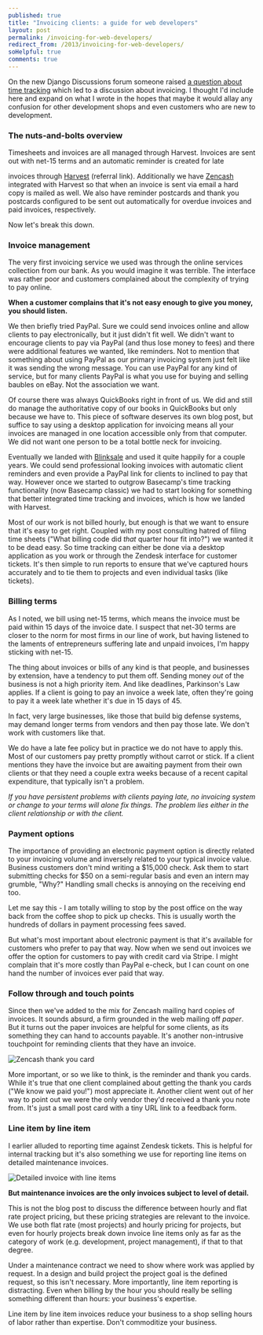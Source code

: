 ```yaml
---
published: true
title: "Invoicing clients: a guide for web developers"
layout: post
permalink: /invoicing-for-web-developers/
redirect_from: /2013/invoicing-for-web-developers/
soHelpful: true
comments: true
---
```


On the new Django Discussions forum someone raised [a question about time tracking](http://djangodiscussions.com/t/how-to-invoice-clients/83) which led to a discussion about invoicing. I thought I'd include here and expand on what I wrote in the hopes that maybe it would allay any confusion for other development shops and even customers who are new to development.

### The nuts-and-bolts overview

Timesheets and invoices are all managed through Harvest. Invoices are
sent out with net-15 terms and an automatic reminder is created for late

invoices through [Harvest](http://try.hrv.st/5ahy) (referral
link). Additionally we have
[Zencash](http://www.zencash.com/) integrated with Harvest so that when
an invoice is sent via email a hard copy is mailed as well. We also have
reminder postcards and thank you postcards configured to be sent out
automatically for overdue invoices and paid invoices, respectively.

Now let's break this down.

### Invoice management

The very first invoicing service we used was through the online services collection from our bank. As you would imagine it was terrible. The interface was rather poor and customers complained about the complexity of trying to pay online.

**When a customer complains that it's not easy enough to give you money, you should listen.**

We then briefly tried PayPal. Sure we could send invoices online and allow clients to pay electronically, but it just didn't fit well. We didn't want to encourage clients to pay via PayPal (and thus lose money to fees) and there were additional features we wanted, like reminders. Not to mention that something about using PayPal as our primary invoicing system just felt like it was sending the wrong message. You can use PayPal for any kind of service, but for many clients PayPal is what you use for buying and selling baubles on eBay. Not the association we want.

Of course there was always QuickBooks right in front of us. We did and still do manage the authoritative copy of our books in QuickBooks but only because we have to. This piece of software deserves its own blog post, but suffice to say using a desktop application for invoicing means all your invoices are managed in one location accessible only from that computer. We did not want one person to be a total bottle neck for invoicing.

Eventually we landed with [Blinksale](http://www.blinksale.com/) and used it quite happily for a couple years. We could send professional looking invoices with automatic client reminders and even provide a PayPal link for clients to inclined to pay that way. However once we started to outgrow Basecamp's time tracking functionality (now Basecamp classic) we had to start looking for something that better integrated time tracking and invoices, which is how we landed with Harvest.

Most of our work is not billed hourly, but enough is that we want to ensure that it's easy to get right. Coupled with my post consulting hatred of filing time sheets ("What billing code did *that* quarter hour fit into?") we wanted it to be dead easy. So time tracking can either be done via a desktop application as you work or through the Zendesk interface for customer tickets. It's then simple to run reports to ensure that we've captured hours accurately and to tie them to projects and even individual tasks (like tickets).

### Billing terms

As I noted, we bill using net-15 terms, which means the invoice must be paid within 15 days of the invoice date. I suspect that net-30 terms are closer to the norm for most firms in our line of work, but having listened to the laments of entrepreneurs suffering late and unpaid invoices, I'm happy sticking with net-15.

The thing about invoices or bills of any kind is that people, and businesses by extension, have a tendency to put them off. Sending money *out* of the business is not a high priority item. And like deadlines, Parkinson's Law applies. If a client is going to pay an invoice a week late, often they're going to pay it a week late whether it's due in 15 days of 45. 

In fact, very large businesses, like those that build big defense systems, may demand longer terms from vendors and then pay those late. We don't work with customers like that.

We do have a late fee policy but in practice we do not have to apply this. Most of our customers pay pretty promptly without carrot or stick. If a client mentions they have the invoice but are awaiting payment from their own clients or that they need a couple extra weeks because of a recent capital expenditure, that typically isn't a problem.

*If you have persistent problems with clients paying late, no invoicing system or change to your terms will alone fix things. The problem lies either in the client relationship or with the client.*

### Payment options

The importance of providing an electronic payment option is directly related to your invoicing volume and inversely related to your typical invoice value. Business customers don't mind writing a $15,000 check. Ask them to start submitting checks for $50 on a semi-regular basis and even an intern may grumble, "Why?" Handling small checks is annoying on the receiving end too.

Let me say this - I am totally willing to stop by the post office on the way back from the coffee shop to pick up checks. This is usually worth the hundreds of dollars in payment processing fees saved.

But what's most important about electronic payment is that it's available for customers who prefer to pay that way. Now when we send out invoices we offer the option for customers to pay with credit card via Stripe. I might complain that it's more costly than PayPal e-check, but I can count on one hand the number of invoices ever paid that way.

### Follow through and touch points

Since then we've added  to the mix for Zencash mailing hard copies of invoices. It sounds absurd, a firm grounded in the web mailing off *paper*. But it turns out the paper invoices are helpful for some clients, as its something they can hand to accounts payable. It's another non-intrusive touchpoint for reminding clients that they have an invoice.

![Zencash thank you card](/images/zencash-thank-you.png)

More important, or so we like to think, is the reminder and thank you cards. While it's true that one client complained about getting the thank you cards ("We know we paid you!") most appreciate it. Another client went out of her way to point out we were the only vendor they'd received a thank you note from. It's just a small post card with a tiny URL link to a feedback form.

### Line item by line item

I earlier alluded to reporting time against Zendesk tickets. This is helpful for internal tracking but it's also something we use for reporting line items on detailed maintenance invoices.

![Detailed invoice with line items](/images/invoice-detailed-line-items.png)

**But maintenance invoices are the only invoices subject to level of detail.**

This is not the blog post to discuss the difference between hourly and flat rate project pricing, but these pricing strategies are relevant to the invoice. We use both flat rate (most projects) and hourly pricing for projects, but even for hourly projects break down invoice line items only as far as the category of work (e.g. development, project management), if that to that degree.

Under a maintenance contract we need to show where work was applied by request. In a design and build project the project goal is the defined request, so this isn't necessary. More importantly, line item reporting is distracting. Even when billing by the hour you should really be selling something different than hours: your business's expertise.

Line item by line item invoices reduce your business to a shop selling hours of labor rather than expertise. Don't commoditize your business.


